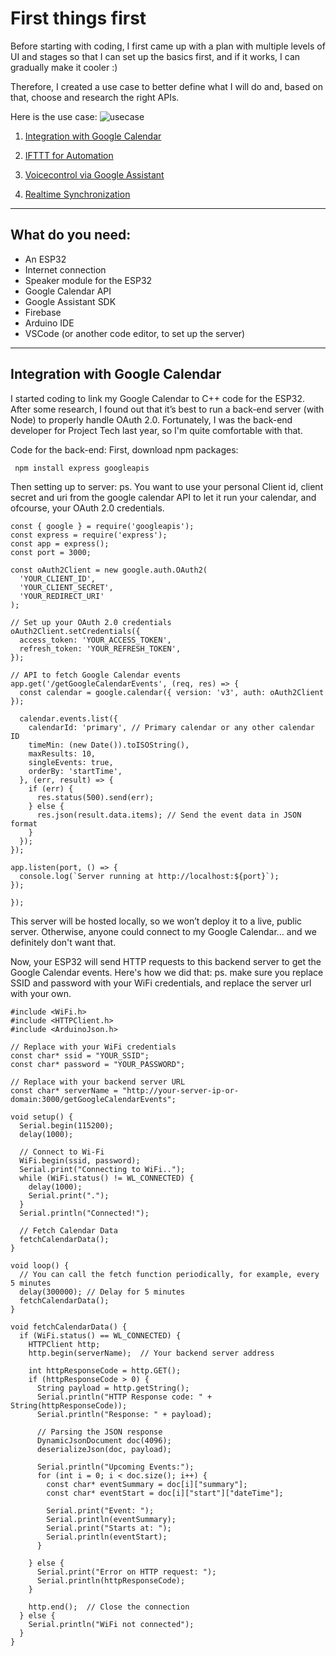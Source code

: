 # First things first

Before starting with coding, I first came up with a plan with multiple levels of UI and stages so that I can set up the basics first, and if it works, I can gradually make it cooler :)

Therefore, I created a use case to better define what I will do and, based on that, choose and research the right APIs.

Here is the use case:
![usecase](https://github.com/user-attachments/assets/052e206c-d8e0-4036-9605-86b18488bfde)


1. [Integration with Google Calendar](#Integration)

2. [IFTTT for Automation](#ifttt)

3. [Voicecontrol via Google Assistant](#voicecontrol)

4. [Realtime Synchronization](#realtime)

_____________________________________________________________

## What do you need:
- An ESP32
- Internet connection
- Speaker module for the ESP32
- Google Calendar API
- Google Assistant SDK
- Firebase
- Arduino IDE
- VSCode (or another code editor, to set up the server)


_____________________________________________________________

## Integration with Google Calendar

I started coding to link my Google Calendar to C++ code for the ESP32. After some research, I found out that it’s best to run a back-end server (with Node) to properly handle OAuth 2.0. Fortunately, I was the back-end developer for Project Tech last year, so I'm quite comfortable with that.

Code for the back-end: First, download npm packages:
```
 npm install express googleapis
```

Then setting up to server:
ps. You want to use your personal Client id, client secret and uri from the google calendar API to let it run your calendar, and ofcourse, your OAuth 2.0 credentials.

```
const { google } = require('googleapis');
const express = require('express');
const app = express();
const port = 3000;

const oAuth2Client = new google.auth.OAuth2(
  'YOUR_CLIENT_ID', 
  'YOUR_CLIENT_SECRET', 
  'YOUR_REDIRECT_URI'
);

// Set up your OAuth 2.0 credentials
oAuth2Client.setCredentials({
  access_token: 'YOUR_ACCESS_TOKEN',
  refresh_token: 'YOUR_REFRESH_TOKEN',
});

// API to fetch Google Calendar events
app.get('/getGoogleCalendarEvents', (req, res) => {
  const calendar = google.calendar({ version: 'v3', auth: oAuth2Client });

  calendar.events.list({
    calendarId: 'primary', // Primary calendar or any other calendar ID
    timeMin: (new Date()).toISOString(),
    maxResults: 10,
    singleEvents: true,
    orderBy: 'startTime',
  }, (err, result) => {
    if (err) {
      res.status(500).send(err);
    } else {
      res.json(result.data.items); // Send the event data in JSON format
    }
  });
});

app.listen(port, () => {
  console.log(`Server running at http://localhost:${port}`);
});

});

```

This server will be hosted locally, so we won’t deploy it to a live, public server. Otherwise, anyone could connect to my Google Calendar… and we definitely don't want that.

Now, your ESP32 will send HTTP requests to this backend server to get the Google Calendar events. 
Here's how we did that:
ps. make sure you replace SSID and password with your WiFi credentials, and replace the server url with your own.

```
#include <WiFi.h>
#include <HTTPClient.h>
#include <ArduinoJson.h>

// Replace with your WiFi credentials
const char* ssid = "YOUR_SSID";
const char* password = "YOUR_PASSWORD";

// Replace with your backend server URL
const char* serverName = "http://your-server-ip-or-domain:3000/getGoogleCalendarEvents";

void setup() {
  Serial.begin(115200);
  delay(1000);

  // Connect to Wi-Fi
  WiFi.begin(ssid, password);
  Serial.print("Connecting to WiFi..");
  while (WiFi.status() != WL_CONNECTED) {
    delay(1000);
    Serial.print(".");
  }
  Serial.println("Connected!");

  // Fetch Calendar Data
  fetchCalendarData();
}

void loop() {
  // You can call the fetch function periodically, for example, every 5 minutes
  delay(300000); // Delay for 5 minutes
  fetchCalendarData();
}

void fetchCalendarData() {
  if (WiFi.status() == WL_CONNECTED) {
    HTTPClient http;
    http.begin(serverName);  // Your backend server address

    int httpResponseCode = http.GET();
    if (httpResponseCode > 0) {
      String payload = http.getString();
      Serial.println("HTTP Response code: " + String(httpResponseCode));
      Serial.println("Response: " + payload);

      // Parsing the JSON response
      DynamicJsonDocument doc(4096);
      deserializeJson(doc, payload);

      Serial.println("Upcoming Events:");
      for (int i = 0; i < doc.size(); i++) {
        const char* eventSummary = doc[i]["summary"];
        const char* eventStart = doc[i]["start"]["dateTime"];

        Serial.print("Event: ");
        Serial.println(eventSummary);
        Serial.print("Starts at: ");
        Serial.println(eventStart);
      }

    } else {
      Serial.print("Error on HTTP request: ");
      Serial.println(httpResponseCode);
    }

    http.end();  // Close the connection
  } else {
    Serial.println("WiFi not connected");
  }
}

```
